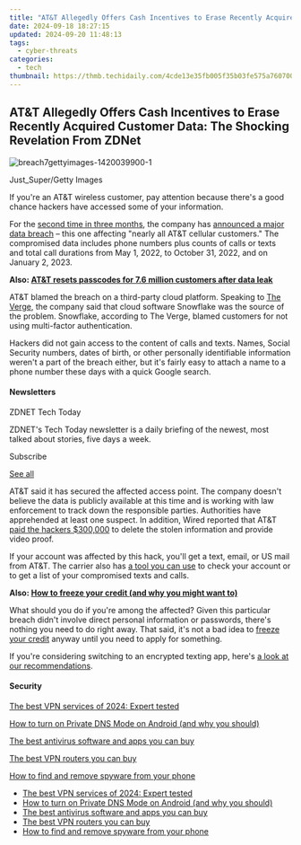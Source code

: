 ```yaml
---
title: "AT&T Allegedly Offers Cash Incentives to Erase Recently Acquired Customer Data: The Shocking Revelation From ZDNet"
date: 2024-09-18 18:27:15
updated: 2024-09-20 11:48:13
tags:
  - cyber-threats
categories:
  - tech
thumbnail: https://thmb.techidaily.com/4cde13e35fb005f35b03fe575a760700ef2f31716bcebcb3bdb2d428b2778fad.jpg
---
```


## AT&T Allegedly Offers Cash Incentives to Erase Recently Acquired Customer Data: The Shocking Revelation From ZDNet

![breach7gettyimages-1420039900-1](https://www.zdnet.com/a/img/resize/39e3845fefe5cd9190f66ef028c430698b42656a/2024/07/12/daf0d1e3-2437-4e91-9a2b-a9d75182b6b7/breach7gettyimages-1420039900-1.jpg?auto=webp&width=1280)

Just\_Super/Getty Images

If you're an AT&T wireless customer, pay attention because there's a good chance hackers have accessed some of your information.

For the [second time in three months](https://www.zdnet.com/article/at-t-blasts-email-to-70m-customers-causes-massive-traffic-spike-at-experian-heres-what-happened/), the company has [announced a major data breach](https://www.att.com/support/article/my-account/000102979) – this one affecting "nearly all AT&T cellular customers." The compromised data includes phone numbers plus counts of calls or texts and total call durations from May 1, 2022, to October 31, 2022, and on January 2, 2023.

**Also: [AT&T resets passcodes for 7.6 million customers after data leak](https://www.zdnet.com/article/at-t-resets-passcodes-for-7-6-million-customers-after-data-leak-what-experts-are-saying/)** 

AT&T blamed the breach on a third-party cloud platform. Speaking to [The Verge](https://www.theverge.com/2024/7/12/24197052/att-data-breach-call-text-records-hack), the company said that cloud software Snowflake was the source of the problem. Snowflake, according to The Verge, blamed customers for not using multi-factor authentication.

Hackers did not gain access to the content of calls and texts. Names, Social Security numbers, dates of birth, or other personally identifiable information weren't a part of the breach either, but it's fairly easy to attach a name to a phone number these days with a quick Google search.

#### Newsletters

ZDNET Tech Today

ZDNET's Tech Today newsletter is a daily briefing of the newest, most talked about stories, five days a week.

 Subscribe

[See all](https://www.zdnet.com/newsletters/)

AT&T said it has secured the affected access point. The company doesn't believe the data is publicly available at this time and is working with law enforcement to track down the responsible parties. Authorities have apprehended at least one suspect. In addition, Wired reported that AT&T [paid the hackers $300,000](https://www.wired.com/story/atandt-paid-hacker-300000-to-delete-stolen-call-records/) to delete the stolen information and provide video proof. 

If your account was affected by this hack, you'll get a text, email, or US mail from AT&T. The carrier also has [a tool you can use](https://www.att.com/event/lander) to check your account or to get a list of your compromised texts and calls.

**Also: [How to freeze your credit (and why you might want to)](https://www.zdnet.com/article/how-to-freeze-your-credit/)**

What should you do if you're among the affected? Given this particular breach didn't involve direct personal information or passwords, there's nothing you need to do right away. That said, it's not a bad idea to [freeze your credit](https://www.zdnet.com/article/how-to-freeze-your-credit/) anyway until you need to apply for something.

If you're considering switching to an encrypted texting app, here's [a look at our recommendations](https://www.zdnet.com/article/best-encrypted-messaging-app/).

#### Security

[The best VPN services of 2024: Expert tested](https://www.zdnet.com/article/best-vpn/ "The best VPN services of 2024: Expert tested")

[How to turn on Private DNS Mode on Android (and why you should)](https://www.zdnet.com/article/how-to-turn-on-private-dns-mode-on-android-and-why-you-should/ "How to turn on Private DNS Mode on Android (and why you should)")

[The best antivirus software and apps you can buy](https://www.zdnet.com/article/best-antivirus/ "The best antivirus software and apps you can buy")

[The best VPN routers you can buy](https://www.zdnet.com/article/best-vpn-router/ "The best VPN routers you can buy")

[How to find and remove spyware from your phone](https://www.zdnet.com/article/how-to-find-and-remove-spyware-from-your-phone/ "How to find and remove spyware from your phone")

* [The best VPN services of 2024: Expert tested](https://www.zdnet.com/article/best-vpn/ "The best VPN services of 2024: Expert tested")
* [How to turn on Private DNS Mode on Android (and why you should)](https://www.zdnet.com/article/how-to-turn-on-private-dns-mode-on-android-and-why-you-should/ "How to turn on Private DNS Mode on Android (and why you should)")
* [The best antivirus software and apps you can buy](https://www.zdnet.com/article/best-antivirus/ "The best antivirus software and apps you can buy")
* [The best VPN routers you can buy](https://www.zdnet.com/article/best-vpn-router/ "The best VPN routers you can buy")
* [How to find and remove spyware from your phone](https://www.zdnet.com/article/how-to-find-and-remove-spyware-from-your-phone/ "How to find and remove spyware from your phone")

<ins class="adsbygoogle"
     style="display:block"
     data-ad-format="autorelaxed"
     data-ad-client="ca-pub-7571918770474297"
     data-ad-slot="1223367746"></ins>



<ins class="adsbygoogle"
     style="display:block"
     data-ad-client="ca-pub-7571918770474297"
     data-ad-slot="8358498916"
     data-ad-format="auto"
     data-full-width-responsive="true"></ins>
